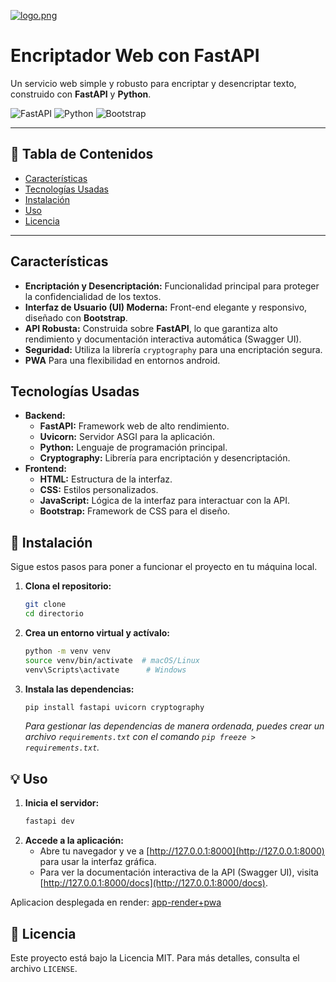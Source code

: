 [![logo.png](https://i.postimg.cc/GtKtmZgL/logo.png)](https://postimg.cc/WqDT9fPC)
# Encriptador Web con FastAPI

Un servicio web simple y robusto para encriptar y desencriptar texto, construido con **FastAPI** y **Python**.

![FastAPI](https://img.shields.io/badge/FastAPI-005571?style=for-the-badge&logo=fastapi) 
![Python](https://img.shields.io/badge/Python-3776AB?style=for-the-badge&logo=python&logoColor=white) 
![Bootstrap](https://img.shields.io/badge/Bootstrap-563D7C?style=for-the-badge&logo=bootstrap&logoColor=white)

---

## 📄 Tabla de Contenidos
- [Características](#-características)
- [Tecnologías Usadas](#-tecnologías-usadas)
- [Instalación](#-instalación)
- [Uso](#-uso)
- [Licencia](#-licencia)

---

## Características
- **Encriptación y Desencriptación:** Funcionalidad principal para proteger la confidencialidad de los textos.
- **Interfaz de Usuario (UI) Moderna:** Front-end elegante y responsivo, diseñado con **Bootstrap**.
- **API Robusta:** Construida sobre **FastAPI**, lo que garantiza alto rendimiento y documentación interactiva automática (Swagger UI).
- **Seguridad:** Utiliza la librería `cryptography` para una encriptación segura.
- **PWA** Para una flexibilidad en entornos android.


## Tecnologías Usadas
- **Backend:**
  - **FastAPI:** Framework web de alto rendimiento.
  - **Uvicorn:** Servidor ASGI para la aplicación.
  - **Python:** Lenguaje de programación principal.
  - **Cryptography:** Librería para encriptación y desencriptación.
- **Frontend:**
  - **HTML:** Estructura de la interfaz.
  - **CSS:** Estilos personalizados.
  - **JavaScript:** Lógica de la interfaz para interactuar con la API.
  - **Bootstrap:** Framework de CSS para el diseño.

## 🚀 Instalación

Sigue estos pasos para poner a funcionar el proyecto en tu máquina local.

1.  **Clona el repositorio:**
    ```bash
    git clone
    cd directorio
    ```
2.  **Crea un entorno virtual y actívalo:**
    ```bash
    python -m venv venv
    source venv/bin/activate  # macOS/Linux
    venv\Scripts\activate      # Windows
    ```
3.  **Instala las dependencias:**
    ```bash
    pip install fastapi uvicorn cryptography
    ```
    *Para gestionar las dependencias de manera ordenada, puedes crear un archivo `requirements.txt` con el comando `pip freeze > requirements.txt`.*

## 💡 Uso

1.  **Inicia el servidor:**
    ```bash
    fastapi dev
    ```
2.  **Accede a la aplicación:**
    - Abre tu navegador y ve a [http://127.0.0.1:8000](http://127.0.0.1:8000) para usar la interfaz gráfica.
    - Para ver la documentación interactiva de la API (Swagger UI), visita [http://127.0.0.1:8000/docs](http://127.0.0.1:8000/docs).

Aplicacion desplegada en render:  [app-render+pwa](https://encriptador-desencriptador-fastapi.onrender.com)

## 📜 Licencia

Este proyecto está bajo la Licencia MIT. Para más detalles, consulta el archivo `LICENSE`.
